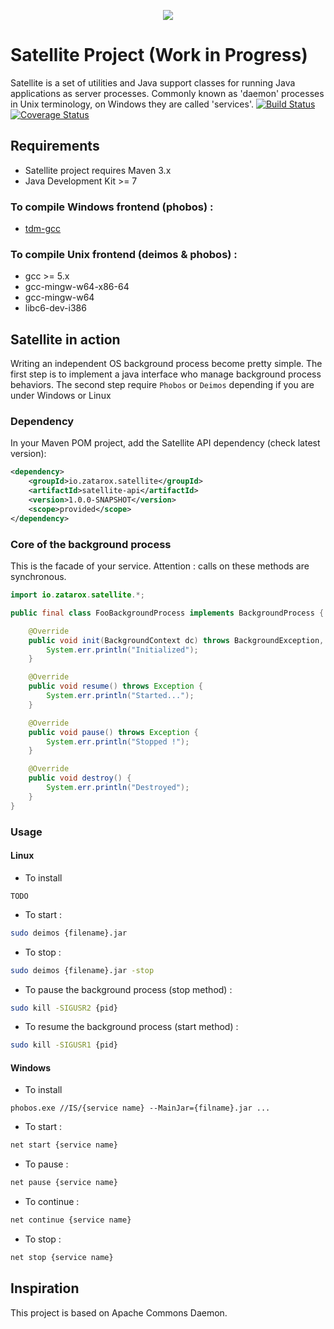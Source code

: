 <p align="center">
  <img src="https://github.com/gchauvet/satellite/blob/master/satellite.png"/>
</p>

# Satellite Project (Work in Progress)
Satellite is a set of utilities and Java support classes for running Java applications as server processes.
Commonly known as 'daemon' processes in Unix terminology, on Windows they are called 'services'.
[![Build Status](https://travis-ci.org/gchauvet/satellite.png)](https://travis-ci.org/gchauvet/satellite)
[![Coverage Status](https://coveralls.io/repos/gchauvet/satellite/badge.png?branch=master)](https://coveralls.io/r/gchauvet/satellite?branch=master)

## Requirements
* Satellite project requires Maven 3.x
* Java Development Kit >= 7

### To compile Windows frontend (phobos) :
* [tdm-gcc](http://tdm-gcc.tdragon.net)

### To compile Unix frontend (deimos & phobos) :
* gcc >= 5.x
* gcc-mingw-w64-x86-64
* gcc-mingw-w64
* libc6-dev-i386

## Satellite in action
Writing an independent OS background process become pretty simple. The first step is to implement a java interface who manage background process behaviors. The second step require `Phobos` or `Deimos` depending if you are under Windows or Linux

### Dependency
In your Maven POM project, add the Satellite API dependency (check latest version):

```xml
<dependency>
    <groupId>io.zatarox.satellite</groupId>
    <artifactId>satellite-api</artifactId>
    <version>1.0.0-SNAPSHOT</version>
    <scope>provided</scope>
</dependency>
```

### Core of the background process
This is the facade of your service. Attention : calls on these methods are synchronous.

```java
import io.zatarox.satellite.*;

public final class FooBackgroundProcess implements BackgroundProcess {

    @Override
    public void init(BackgroundContext dc) throws BackgroundException, Exception {
        System.err.println("Initialized");
    }

    @Override
    public void resume() throws Exception {
        System.err.println("Started...");
    }

    @Override
    public void pause() throws Exception {
        System.err.println("Stopped !");
    }

    @Override
    public void destroy() {
        System.err.println("Destroyed");
    }
}
```

### Usage

#### Linux
* To install
```
TODO
```
* To start :
```sh
sudo deimos {filename}.jar
```
* To stop :
```sh
sudo deimos {filename}.jar -stop
```
* To pause the background process (stop method) :
```sh
sudo kill -SIGUSR2 {pid}
```
* To resume the background process (start method) :
```sh
sudo kill -SIGUSR1 {pid}
```

#### Windows
* To install
```batch
phobos.exe //IS/{service name} --MainJar={filname}.jar ...
```
* To start :
```sh
net start {service name}
```
* To pause :
```sh
net pause {service name}
```
* To continue :
```sh
net continue {service name}
```
* To stop :
```sh
net stop {service name}
```

## Inspiration
This project is based on Apache Commons Daemon.
